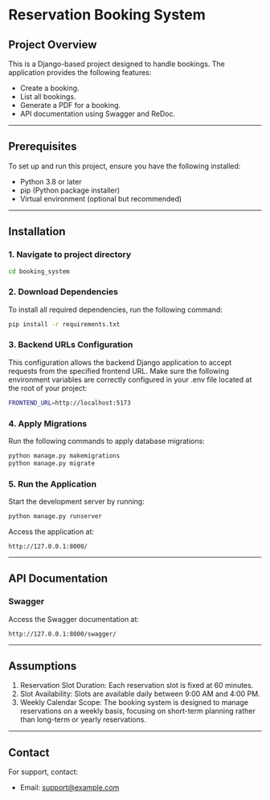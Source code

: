 # Reservation Booking System

## Project Overview

This is a Django-based project designed to handle bookings. The application provides the following features:

- Create a booking.
- List all bookings.
- Generate a PDF for a booking.
- API documentation using Swagger and ReDoc.

---

## Prerequisites

To set up and run this project, ensure you have the following installed:

- Python 3.8 or later
- pip (Python package installer)
- Virtual environment (optional but recommended)

---

## Installation

### 1. Navigate to project directory

```bash
cd booking_system
```

### 2. Download Dependencies

To install all required dependencies, run the following command:

```bash
pip install -r requirements.txt
```

### 3. Backend URLs Configuration

This configuration allows the backend Django application to accept requests from the specified frontend URL.
Make sure the following environment variables are correctly configured in your .env file located at the root of your project:

```bash
FRONTEND_URL=http://localhost:5173
```

### 4. Apply Migrations

Run the following commands to apply database migrations:

```bash
python manage.py makemigrations
python manage.py migrate
```

### 5. Run the Application

Start the development server by running:

```bash
python manage.py runserver
```

Access the application at:

```
http://127.0.0.1:8000/
```

---

## API Documentation

### Swagger

Access the Swagger documentation at:

```
http://127.0.0.1:8000/swagger/
```

---

## Assumptions

1. Reservation Slot Duration: Each reservation slot is fixed at 60 minutes.
2. Slot Availability: Slots are available daily between 9:00 AM and 4:00 PM.
3. Weekly Calendar Scope: The booking system is designed to manage reservations on a weekly basis, focusing on short-term planning rather than long-term or yearly reservations.

---

## Contact

For support, contact:

- Email: [support@example.com](mailto:support@example.com)
